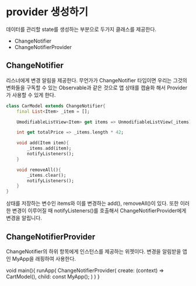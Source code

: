 # provider 생성하기

데이터를 관리할 state를 생성하는 부분으로 두가지 클래스를 제공한다.
* ChangeNotifier
* ChangeNotifierProvider

## ChangeNotifier
리스너에게 변경 알림을 제공한다.
무언가가 ChangeNotifier 타입이면 우리는 그것의 변화들을 구독할 수 있는 Observable과 같은 것으로 앱 상태를 캡슐화 해서 Provider가 사용할 수 있게 한다.

```dart
class CarModel extends ChangeNotifier{
    final List<Item> _item = [];

    UmodifiableListView<Item> get items => UnmodifiableListView(_items);

    int get totalPrice => _items.length * 42;

    void add(Item item){
        _items.add(item);
        notifyListeners();
    }

    void removeAll(){
        _items.clear();
        notifyListeners();
    }
}
```

상태를 저장하는 변수인 items와 이를 변경하는 add(), removeAll()이 있다.
또한 이러한 변경이 이루어질 때 notifyListeners()를 호출해서 ChangeNotifierProvider에게 변경을 알립니다.

## ChangeNotifierProvider
ChangeNotifier의 하위 항목에게 인스턴스를 제공하는 위젯이다.
변경을 알림받을 앱인 MyApp을 래핑하여 사용한다.

void main(){
    runApp(
        ChangeNotifierProvider(
            create: (context) => CartModel(),
            child: const MyApp();
        )
    )
}